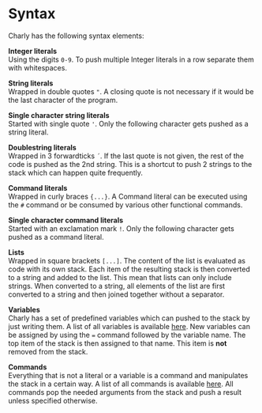 # Syntax

Charly has the following syntax elements:

**Integer literals**  
Using the digits `0-9`.
To push multiple Integer literals in a row separate them with whitespaces.

**String literals**  
Wrapped in double quotes `"`.
A closing quote is not necessary if it would be the last character of the
program.

**Single character string literals**  
Started with single quote `'`.
Only the following character gets pushed as a string literal.

**Doublestring literals**  
Wrapped in 3 forwardticks `´`.
If the last quote is not given, the rest of the code is pushed as the 2nd
string.
This is a shortcut to push 2 strings to the stack which can happen quite
frequently.

**Command literals**  
Wrapped in curly braces `{...}`. A Command literal can be executed using the `#`
command or be consumed by various other functional commands.

**Single character command literals**  
Started with an exclamation mark `!`.
Only the following character gets pushed as a command literal.

**Lists**  
Wrapped in square brackets `[...]`.
The content of the list is evaluated as code with its own stack.
Each item of the resulting stack is then converted to a string and added to the list.
This mean that lists can only include strings.
When converted to a string, all elements of the list are first converted to a
string and then joined together without a separator.

**Variables**  
Charly has a set of predefined variables which can pushed to the stack by just
writing them.
A list of all variables is available [here](variables.md).
New variables can be assigned by using the `=` command followed by the variable
name.
The top item of the stack is then assigned to that name.
This item is **not** removed from the stack.

**Commands**  
Everything that is not a literal or a variable is a command and manipulates the stack in a certain way.
A list of all commands is available [here](commands.md).
All commands pop the needed arguments from the stack and push a result unless specified otherwise.
